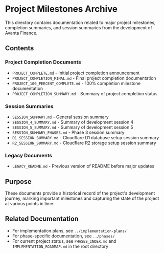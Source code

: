 # Project Milestones Archive

This directory contains documentation related to major project milestones, completion summaries, and session summaries from the development of Avanta Finance.

## Contents

### Project Completion Documents
- `PROJECT_COMPLETE.md` - Initial project completion announcement
- `PROJECT_COMPLETION_FINAL.md` - Final project completion documentation
- `PROJECT_100_PERCENT_COMPLETE.md` - 100% completion milestone documentation
- `PROJECT_COMPLETION_SUMMARY.md` - Summary of project completion status

### Session Summaries
- `SESSION_SUMMARY.md` - General session summary
- `SESSION_4_SUMMARY.md` - Summary of development session 4
- `SESSION_5_SUMMARY.md` - Summary of development session 5
- `SESSION_SUMMARY_PHASE3.md` - Phase 3 session summary
- `D1_SESSION_SUMMARY.md` - Cloudflare D1 database setup session summary
- `R2_SESSION_SUMMARY.md` - Cloudflare R2 storage setup session summary

### Legacy Documents
- `LEGACY_README.md` - Previous version of README before major updates

## Purpose

These documents provide a historical record of the project's development journey, marking important milestones and capturing the state of the project at various points in time.

## Related Documentation

- For implementation plans, see `../implementation-plans/`
- For phase-specific documentation, see `../phases/`
- For current project status, see `PHASES_INDEX.md` and `IMPLEMENTATION_ROADMAP.md` in the root directory
